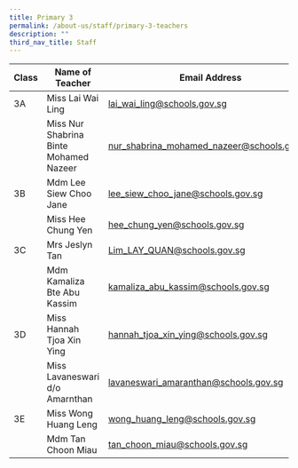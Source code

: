```yaml
---
title: Primary 3
permalink: /about-us/staff/primary-3-teachers
description: ""
third_nav_title: Staff
---
```

| Class 	|  Name of Teacher 	|  Email Address 	|
| ---	| ---	| ---	|
| 3A 	| Miss   Lai Wai Ling 	| lai_wai_ling@schools.gov.sg 	|
|  	| Miss Nur Shabrina Binte Mohamed Nazeer 	| nur_shabrina_mohamed_nazeer@schools.gov.sg 	|
| 3B 	| Mdm Lee Siew Choo Jane 	| lee_siew_choo_jane@schools.gov.sg 	|
|  	| Miss Hee Chung Yen 	| hee_chung_yen@schools.gov.sg 	|
| 3C 	| Mrs Jeslyn Tan 	| Lim_LAY_QUAN@schools.gov.sg 	|
|  	| Mdm Kamaliza Bte Abu Kassim 	| kamaliza_abu_kassim@schools.gov.sg 	|
| 3D 	| Miss Hannah Tjoa Xin Ying 	| hannah_tjoa_xin_ying@schools.gov.sg   	|
|  	| Miss Lavaneswari d/o Amarnthan 	| lavaneswari_amaranthan@schools.gov.sg 	|
| 3E 	| Miss Wong Huang Leng 	| wong_huang_leng@schools.gov.sg 	|
|  	| Mdm Tan Choon Miau 	| tan_choon_miau@schools.gov.sg 	|